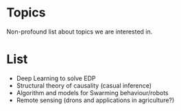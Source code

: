 # Topics
Non-profound list about topics we are interested in.

# List
- Deep Learning to solve EDP 
- Structural theory of causality (casual inference)
- Algorithm and models for Swarming behaviour/robots
- Remote sensing (drons and applications in agriculture?) 
